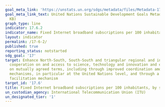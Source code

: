 ```yaml
---
goal_meta_link: 'https://unstats.un.org/sdgs/metadata/files/Metadata-17-06-02.pdf '
goal_meta_link_text: United Nations Sustainable Development Goals Metadata (PDF 211
  KB)
graph_type: line
indicator: 17.6.2
indicator_name: Fixed Internet broadband subscriptions per 100 inhabitants, by speed
layout: indicator
permalink: /17-6-2/
published: true
reporting_status: notstarted
sdg_goal: '17'
target: Enhance North-South, South-South and triangular regional and international
  cooperation on and access to science, technology and innovation and enhance knowledge-sharing
  on mutually agreed terms, including through improved coordination among existing
  mechanisms, in particular at the United Nations level, and through a global technology
  facilitation mechanism
target_id: '17.6'
title: Fixed Internet broadband subscriptions per 100 inhabitants, by speed
un_custodian_agency: International Telecommunication Union (ITU)
un_designated_tier: '1'
---
```

